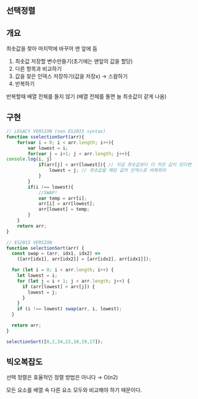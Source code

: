 ## 선택정렬 

## 개요

최솟값을 찾아 마지막에 바꾸어 맨 앞에 둠

1. 최솟값 저장할 변수만들기(초기에는 맨앞의 값을 할당)
2. 다른 항목과 비교하기
3. 값을 찾은 인덱스 저장하기(값을 저장x) → 스왑하기
4. 반복하기

반복할때 배열 전체를 돌지 않기 (배열 전체를 돌면 늘 최솟값이 같게 나옴)

## 구현

```jsx
// LEGACY VERSION (non ES2015 syntax)
function sselectionSort(arr){
    for(var i = 0; i < arr.length; i++){
        var lowest = i;
        for(var j = i+1; j < arr.length; j++){
console.log(i, j)
            if(arr[j] < arr[lowest]){ // 지금 최솟값보다 더 작은 값이 있다면
                lowest = j; // 최솟값을 해당 값의 인덱스로 바꿔줘라
            }
        }
        if(i !== lowest){
            //SWAP!
            var temp = arr[i];
            arr[i] = arr[lowest];
            arr[lowest] = temp;
        }
    }
    return arr;
}

// ES2015 VERSION
function selectionSort(arr) {
  const swap = (arr, idx1, idx2) =>
    ([arr[idx1], arr[idx2]] = [arr[idx2], arr[idx1]]);

  for (let i = 0; i < arr.length; i++) {
    let lowest = i;
    for (let j = i + 1; j < arr.length; j++) {
      if (arr[lowest] > arr[j]) {
        lowest = j;
      }
    }
    if (i !== lowest) swap(arr, i, lowest);
  }

  return arr;
}

selectionSort([0,2,34,22,10,19,17]);
```

## 빅오복잡도

선택 정렬은 효율적인 정렬 방법은 아니다 → O(n2)

모든 요소를 배열 속 다른 요소 모두와 비교해야 하기 때문이다.

